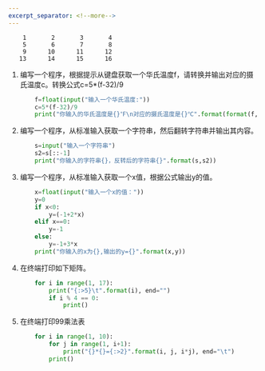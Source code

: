 ```yaml
---
excerpt_separator: <!--more-->
---
```


```
    1       2       3       4
    5       6       7       8
    9      10      11      12
   13      14      15      16

```
<!--more-->


1. 编写一个程序，根据提示从键盘获取一个华氏温度f，请转换并输出对应的摄氏温度c。转换公式c=5*(f-32)/9  
    ``` python
        f=float(input("输入一个华氏温度:"))
        c=5*(f-32)/9
        print("你输入的华氏温度是{}℉\n对应的摄氏温度是{}℃".format(format(f, '.2f'),format(c, '.2f')))

    ```
2. 编写一个程序，从标准输入获取一个字符串，然后翻转字符串并输出其内容。    

    ``` python
        s=input("输入一个字符串")
        s2=s[::-1]
        print("你输入的字符串{}，反转后的字符串{}".format(s,s2))
    ```

3. 编写一个程序，从标准输入获取一个x值，根据公式输出y的值。

    ``` python
        x=float(input("输入一个x的值："))
        y=0
        if x<0:
            y=(-1+2*x)
        elif x==0:
            y=-1
        else:
            y=-1+3*x
        print("你输入的x为{},输出的y={}".format(x,y))

    ```

4. 在终端打印如下矩阵。

    ``` python
        for i in range(1, 17):
            print("{:>5}\t".format(i), end="")
            if i % 4 == 0:
                print()

    ```

5. 在终端打印99乘法表

    ``` python
        for i in range(1, 10):
            for j in range(1, i+1):
                print("{}*{}={:>2}".format(i, j, i*j), end="\t")
            print()
    ```

 
